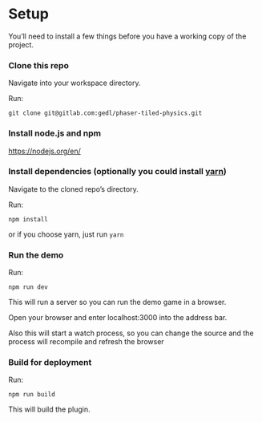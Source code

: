# Setup
You’ll need to install a few things before you have a working copy of the project.

### Clone this repo

Navigate into your workspace directory.

Run:

```git clone git@gitlab.com:gedl/phaser-tiled-physics.git```

### Install node.js and npm

https://nodejs.org/en/


### Install dependencies (optionally you could install [yarn](https://yarnpkg.com/))

Navigate to the cloned repo’s directory.

Run:

```npm install```

or if you choose yarn, just run ```yarn```

### Run the demo

Run:

```npm run dev```

This will run a server so you can run the demo game in a browser.

Open your browser and enter localhost:3000 into the address bar.

Also this will start a watch process, so you can change the source and the process will recompile and refresh the browser


### Build for deployment

Run:

```npm run build```

This will build the plugin.
